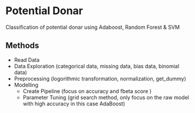 # Potential Donar
Classification of potential donar using Adaboost, Random Forest & SVM


## Methods
- Read Data
- Data Exploration (categorical data, missing data, bias data, binomial data)
- Preprocessing (logorithmic transformation, normalization, get_dummy)
- Modelling
    * Create Pipeline (focus on accuracy and fbeta score )
    * Parameter Tuning (grid search method, only focus on the raw model with high accuracy in this case AdaBoost)